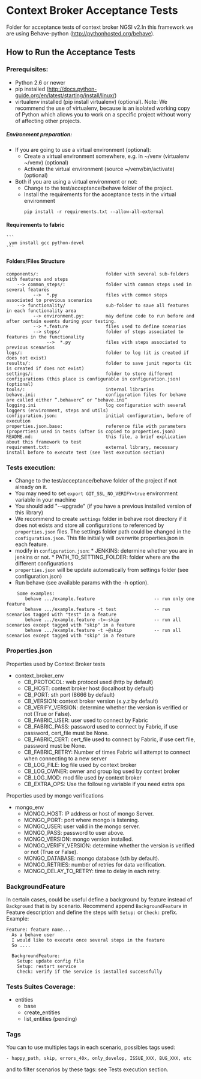 # Context Broker Acceptance Tests

Folder for acceptance tests of context broker NGSI v2.In this framework we are using Behave-python (http://pythonhosted.org/behave).

## How to Run the Acceptance Tests

### Prerequisites:

- Python 2.6 or newer
- pip installed (http://docs.python-guide.org/en/latest/starting/install/linux/)
- virtualenv installed (pip install virtualenv) (optional).
Note: We recommend the use of virtualenv, because is an isolated working copy of Python which allows you to work on a specific project without worry of affecting other projects.

##### Environment preparation:

- If you are going to use a virtual environment (optional):
  * Create a virtual environment somewhere, e.g. in ~/venv (virtualenv ~/venv) (optional)
  * Activate the virtual environment (source ~/venv/bin/activate) (optional)
- Both if you are using a virtual environment or not:
  * Change to the test/acceptance/behave folder of the project.
  * Install the requirements for the acceptance tests in the virtual environment
     ```
     pip install -r requirements.txt --allow-all-external
     ```

#### Requirements to fabric
    ```
     yum install gcc python-devel
    ```

#### Folders/Files Structure

    components/:                         folder with several sub-folders with features and steps
        --> common_steps/:               folder with common steps used in several features
              -->  *.py                  files with common steps associated to previous scenarios
        --> functionality/               sub-folder to save all features in each functionality area
              --> environment.py:        may define code to run before and after certain events during your testing.
              --> *.feature              files used to define scenarios
              --> steps/                 folder of steps associated to features in the functionality
                   -->  *.py             files with steps associated to previous scenarios
    logs/:                               folder to log (it is created if does not exist)
    results/:                            folder to save junit reports (it is created if does not exist)
    settings/:                           folder to store different configurations (this place is configurable in configuration.json) (optional)
    tools/:                              internal libraries
    behave.ini:                          configuration files for behave are called either ”.behaverc” or “behave.ini”
    logging.ini                          log configuration with several loggers (environment, steps and utils)
    configuration.json:                  initial configuration, before of execution
    properties.json.base:                reference file with parameters (properties) used in tests (after is copied to properties.json)
    README.md:                           this file, a brief explication about this framework to test
    requirement.txt:                     external library, necessary install before to execute test (see Test execution section)

### Tests execution:

- Change to the test/acceptance/behave folder of the project if not already on it.
- You may need to set `export GIT_SSL_NO_VERIFY=true` environment variable in your machine
- You should add "--upgrade" (if you have a previous installed version of this library)
- We recommend to create `settings` folder in  behave root directory if it does not exists and store all configurations to referenced by `properties.json` files.
  The settings folder path could be changed in the `configuration.json`.
  This file initially will overwrite properties.json in each feature.
- modify in `configuration.json`:
       * JENKINS: determine whether you are in jenkins or not.
       * PATH_TO_SETTING_FOLDER: folder where are the different configurations
- `properties.json` will be update automatically from settings folder (see configuration.json)
- Run behave (see available params with the -h option).
```
    Some examples:
       behave .../example.feature                      -- run only one feature
       behave .../example.feature -t test              -- run scenarios tagged with "test" in a feature
       behave .../example.feature -t=-skip             -- run all scenarios except tagged with "skip" in a feature
       behave .../example.feature -t ~@skip            -- run all scenarios except tagged with "skip" in a feature
```

### Properties.json

 Properties used by Context Broker tests
- context_broker_env
    * CB_PROTOCOL: web protocol used (http by default)
    * CB_HOST: context broker host (localhost by default)
    * CB_PORT: sth port (8666 by default)
    * CB_VERSION: context broker version (x.y.z by default)
    * CB_VERIFY_VERSION: determine whether the version is verified or not (True or False).
    * CB_FABRIC_USER: user used to connect by Fabric
    * CB_FABRIC_PASS: password used to connect by Fabric, if use password, cert_file must be None.
    * CB_FABRIC_CERT: cert_file used to connect by Fabric, if use cert file, password must be None.
    * CB_FABRIC_RETRY: Number of times Fabric will attempt to connect when connecting to a new server
    * CB_LOG_FILE: log file used by context broker
    * CB_LOG_OWNER: owner and group log used by context broker
    * CB_LOG_MOD: mod file used by context broker
    * CB_EXTRA_OPS:  Use the following variable if you need extra ops

 Properties used by mongo verifications
- mongo_env
    * MONGO_HOST: IP address or host of mongo Server.
    * MONGO_PORT: port where mongo is listening.
    * MONGO_USER: user valid in the mongo server.
    * MONGO_PASS: password to user above.
    * MONGO_VERSION: mongo version installed.
    * MONGO_VERIFY_VERSION: determine whether the version is verified or not (True or False).
    * MONGO_DATABASE: mongo database (sth by default).
    * MONGO_RETRIES: number of retries for data verification.
    * MONGO_DELAY_TO_RETRY: time to delay in each retry.


### BackgroundFeature

In certain cases, could be useful define a background by feature instead of `Background` that is by scenario.
Recommend append `BackgroundFeature` in Feature description and define the steps with `Setup:` or `Check:` prefix.
Example:
```
Feature: feature name...
  As a behave user
  I would like to execute once several steps in the feature
  So ....

  BackgroundFeature:
    Setup: update config file
    Setup: restart service
    Check: verify if the service is installed successfully
```

### Tests Suites Coverage:

 - entities
    * base
    * create_entities
    * list_entities (pending)


### Tags

You can to use multiples tags in each scenario, possibles tags used:

    - happy_path, skip, errors_40x, only_develop, ISSUE_XXX, BUG_XXX, etc

and to filter scenarios by these tags: see Tests execution section.



